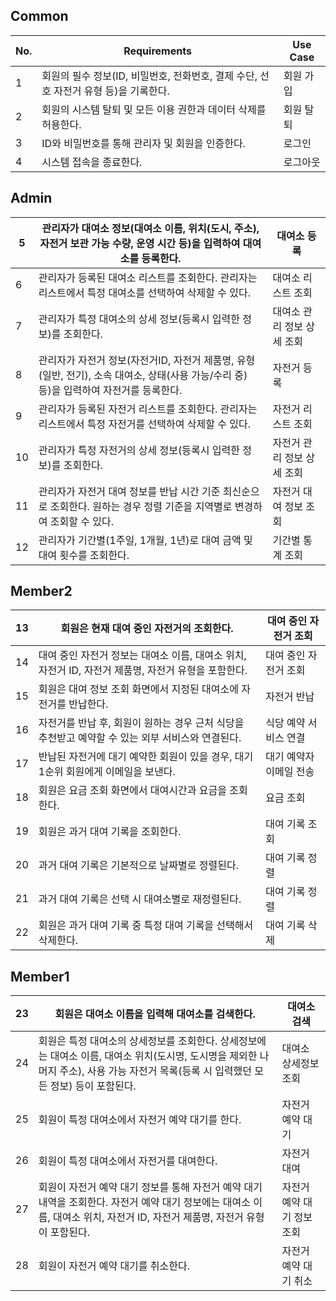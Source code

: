 ## Common

| No. | Requirements | Use Case |
| --- | --- | --- |
| 1 | 회원의 필수 정보(ID, 비밀번호, 전화번호, 결제 수단, 선호 자전거 유형 등)을 기록한다. | 회원 가입 |
| 2 | 회원의 시스템 탈퇴 및 모든 이용 권한과 데이터 삭제를 허용한다. | 회원 탈퇴 |
| 3 | ID와 비밀번호를 통해 관리자 및 회원을 인증한다. | 로그인 |
| 4 | 시스템 접속을 종료한다. | 로그아웃 |

## Admin

| 5 | 관리자가 대여소 정보(대여소 이름, 위치(도시, 주소), 자전거 보관 가능 수량, 운영 시간 등)을 입력하여 대여소를 등록한다. | 대여소 등록 |
| --- | --- | --- |
| 6 | 관리자가 등록된 대여소 리스트를 조회한다. 관리자는 리스트에서 특정 대여소를 선택하여 삭제할 수 있다. | 대여소 리스트 조회 |
| 7 | 관리자가 특정 대여소의 상세 정보(등록시 입력한 정보)를 조회한다. | 대여소 관리 정보 상세 조회 |
| 8 | 관리자가 자전거 정보(자전거ID, 자전거 제품명, 유형(일반, 전기), 소속 대여소, 상태(사용 가능/수리 중) 등)을 입력하여 자전거를 등록한다. | 자전거 등록 |
| 9 | 관리자가 등록된 자전거 리스트를 조회한다. 관리자는 리스트에서 특정 자전거를 선택하여 삭제할 수 있다. | 자전거 리스트 조회 |
| 10 | 관리자가 특정 자전거의 상세 정보(등록시 입력한 정보)를 조회한다. | 자전거 관리 정보 상세 조회 |
| 11 | 관리자가 자전거 대여 정보를 반납 시간 기준 최신순으로 조회한다. 원하는 경우 정렬 기준을 지역별로 변경하여 조회할 수 있다. | 자전거 대여 정보 조회 |
| 12 | 관리자가 기간별(1주일, 1개월, 1년)로 대여 금액 및 대여 횟수를 조회한다. | 기간별 통계 조회 |

## Member2

| 13 | 회원은 현재 대여 중인 자전거의 조회한다. | 대여 중인 자전거 조회 |
| --- | --- | --- |
| 14 | 대여 중인 자전거 정보는 대여소 이름, 대여소 위치, 자전거 ID, 자전거 제품명,  자전거 유형을 포함한다. | 대여 중인 자전거 조회 |
| 15 | 회원은 대여 정보 조회 화면에서 지정된 대여소에 자전거를 반납한다. | 자전거 반납 |
| 16 | 자전거를 반납 후, 회원이 원하는 경우 근처 식당을 추천받고 예약할 수 있는 외부 서비스와 연결된다. | 식당 예약 서비스 연결 |
| 17 | 반납된 자전거에 대기 예약한 회원이 있을 경우, 대기 1순위 회원에게 이메일을 보낸다. | 대기 예약자 이메일 전송 |
| 18 | 회원은 요금 조회 화면에서 대여시간과 요금을 조회한다. | 요금 조회 |
| 19 | 회원은 과거 대여 기록을 조회한다.  | 대여 기록 조회 |
| 20 | 과거 대여 기록은 기본적으로 날짜별로 정렬된다. | 대여 기록 정렬 |
| 21 | 과거 대여 기록은 선택 시 대여소별로 재정렬된다. | 대여 기록 정렬 |
| 22 | 회원은 과거 대여 기록 중 특정 대여 기록을 선택해서 삭제한다.  | 대여 기록 삭제 |

## Member1

| 23 | 회원은 대여소 이름을 입력해 대여소를 검색한다. | 대여소 검색 |
| --- | --- | --- |
| 24 | 회원은 특정 대여소의 상세정보를 조회한다. 상세정보에는 대여소 이름, 대여소 위치(도시명, 도시명을 제외한 나머지 주소), 사용 가능 자전거 목록(등록 시 입력했던 모든 정보) 등이 포함된다. | 대여소 상세정보 조회 |
| 25 | 회원이 특정 대여소에서 자전거 예약 대기를 한다. | 자전거 예약 대기 |
| 26 | 회원이 특정 대여소에서 자전거를 대여한다. | 자전거 대여 |
| 27 | 회원이 자전거 예약 대기 정보를 통해 자전거 예약 대기 내역을 조회한다. 자전거 예약 대기 정보에는 대여소 이름, 대여소 위치, 자전거 ID, 자전거 제품명, 자전거 유형이 포함된다. | 자전거 예약 대기 정보 조회 |
| 28 | 회원이 자전거 예약 대기를 취소한다. | 자전거 예약 대기 취소 |

